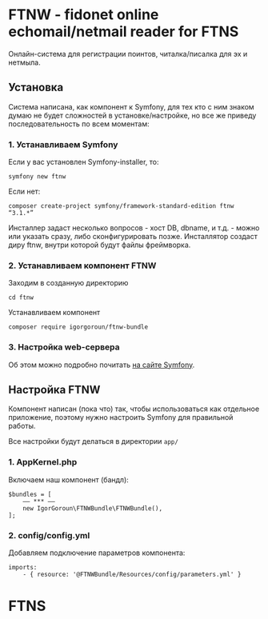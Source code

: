 # FTNW - fidonet online echomail/netmail reader for FTNS

Онлайн-система для регистрации поинтов, читалка/писалка для эх и нетмыла.

## Установка

Система написана, как компонент к Symfony, для тех кто с ним знаком думаю не будет сложностей в установке/настройке, но все же приведу последовательность по всем моментам:

### 1. Устанавливаем Symfony
Если у вас установлен Symfony-installer, то:
```
symfony new ftnw
```
Если нет:
```
composer create-project symfony/framework-standard-edition ftnw “3.1.*”
```
Инсталлер задаст несколько вопросов - хост DB, dbname, и т.д. - можно или указать сразу, либо сконфигурировать позже.
Инсталлятор создаст диру ftnw, внутри которой будут файлы фреймворка. 

### 2. Устанавливаем компонент FTNW
Заходим в созданную директорию
```
cd ftnw
```
Устанавливаем компонент
```
composer require igorgoroun/ftnw-bundle
```

### 3. Настройка web-сервера
Об этом можно подробно почитать [на сайте Symfony](http://symfony.com/doc/master/setup/web_server_configuration.html).


## Настройка FTNW
Компонент написан (пока что) так, чтобы использоваться как отдельное приложение, поэтому нужно настроить Symfony для правильной работы.

Все настройки будут делаться в директории <code>app/</code>

### 1. AppKernel.php
Включаем наш компонент (бандл):
```
$bundles = [
	—— *** ——
	new IgorGoroun\FTNWBundle\FTNWBundle(),
];
```

### 2. config/config.yml
Добавляем подключение параметров компонента:
```
imports:
	- { resource: '@FTNWBundle/Resources/config/parameters.yml' }
```



# FTNS
